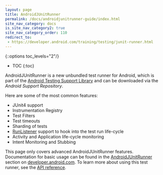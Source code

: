 ```yaml
---
layout: page
title: AndroidJUnitRunner
permalink: /docs/androidjunitrunner-guide/index.html
site_nav_category: docs
is_site_nav_category2: true
site_nav_category_order: 110
redirect_to:
 - https://developer.android.com/training/testing/junit-runner.html
---
```

{::options toc_levels="2"/}

* TOC
{:toc}

AndroidJUnitRunner is a new unbundled test runner for Android, which is part of the [Android Testing Support Library](http://developer.android.com/tools/testing-support-library/index.html#features) and can be downloaded via the *Android Support Repository*.

Here are some of the most common features:

  * JUnit4 support
  * Instrumentation Registry
  * Test Filters
  * Test timeouts
  * Sharding of tests
  * [RunListener](http://junit.sourceforge.net/javadoc/org/junit/runner/notification/RunListener.html) support to hook into the test run life-cycle
  * Activity and Application life-cycle monitoring
  * Intent Monitoring and Stubbing

This page only covers advanced AndroidJUnitRunner features. Documentation for basic usage can be found in the [AndroidJUnitRunner](http://developer.android.com/tools/testing-support-library/index.html#AndroidJUnitRunner) section on [developer.android.com](http://developer.android.com/). To learn more about using this test runner, see the [API reference](http://developer.android.com/reference/android/support/test/runner/package-summary.html).
